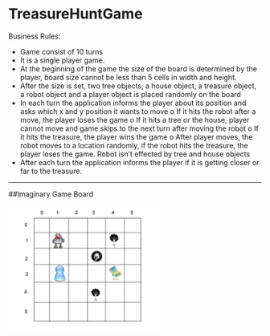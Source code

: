 # TreasureHuntGame

Business Rules:
- Game consist of 10 turns
- It is a single player game.
- At the beginning of the game the size of the board is determined by the player, board size
cannot be less than 5 cells in width and height.
- After the size is set, two tree objects, a house object, a treasure object, a robot object and a
player object is placed randomly on the board
- In each turn the application informs the player about its position and asks which x and y position
it wants to move
o If it hits the robot after a move, the player loses the game
o If it hits a tree or the house, player cannot move and game skips to the next turn after
moving the robot
o If it hits the treasure, the player wins the game
o After player moves, the robot moves to a location randomly, if the robot hits the treasure,
the player loses the game. Robot isn’t effected by tree and house objects
- After each turn the application informs the player if it is getting closer or far to the treasure.

---

##Imaginary Game Board

<img width="300" alt="gametable" src="https://raw.githubusercontent.com/yspolat/robot-treasure-hunt-game/master/imaginary_board_v2.png">
